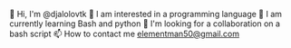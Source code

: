 👋 Hi, I'm @djalolovtk
👀 I am interested in a programming language
🌱 I am currently learning Bash and python
💞️ I'm looking for a collaboration on a bash script
📫 How to contact me elementman50@gmail.com
<!---
djalolovtk/djalolovtk is a ✨ special ✨ repository because its `README.md` (this file) appears on your GitHub profile.
You can click the Preview link to take a look at your changes.
--->
